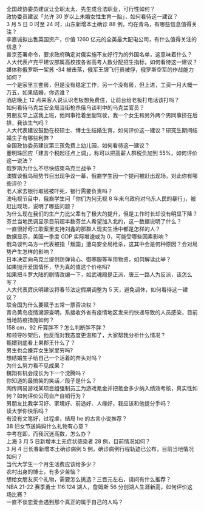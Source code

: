 全国政协委员建议让全职太太、先生成合法职业，可行性如何？  
政协委员建议「允许 30 岁以上未婚女性生育一胎」，如何看待这一建议？  
3 月 5 日 0 时至 24 时，山东新增本土确诊 88 例，均在青岛，有哪些信息值得关注？  
李嘉诚拟出售英国资产，价值 1260 亿元的全英最大配电公司，有什么值得关注的信息？  
普京签署命令，要求政府确定对俄实施不友好行为的外国名单，这意味着什么？  
人大代表卢克平建议部属高校按各省高考人数分配招生指标，如何看待这一建议？  
媒体称俄罗斯一架苏 -34 被击落，俄军王牌飞行员被俘，俄罗斯空军的作战能力如何？  
一个是家里三套房，但是没有稳定工作，另一个没有房，但上进，工资一月大概一万五，如果结婚，你选谁？  
酒店晚上 12 点来客人说认识老板想免费住，让前台给老板打电话该打吗？  
如何看待乌克兰安全局当街枪杀俄乌谈判中的乌克兰官员？  
男朋友早上送我上班，他同事抢着坐副驾驶，我一个女生和另外两个男同事挤在后排，我该生气吗？  
人大代表建议鼓励在校硕士、博士生结婚生育，如何评价这一建议？研究生期间结婚生子有哪些利弊？  
全国政协委员建议第三孩免费上幼儿园，如何看待这一建议？  
董明珠回应「建言个税起征点上调」，称可以把高薪人群税负加到 55%，如何评价这一说法？  
俄罗斯为什么不尽快结束乌克兰战争？  
澳媒谈俄乌局势节目出现争议一幕，俄裔学生因一个提问被赶出现场，对此你有哪些评价？  
老人家去银行取钱被吓死，银行需要负责吗？  
澳电视节目中，俄裔学生问「你们为何无视 8 年来乌政府对乌东人民的暴行」，被赶出现场，说明了哪些问题？  
为什么现在我们的生产力比父辈有了极大的提升，但是工作时长却没有明显下降？  
芬兰当地民调显示目前超半数芬兰人希望加入北约，这一数据说明了什么？  
一直很好奇江歌案里支持刘鑫的那群人现实生活中都是怎样的人？  
数据显示，美国一季度 GDP 实际增速或为 0，可能受哪些因素影响？  
俄乌谈判乌方一代表被指「叛国」遭乌安全局枪杀，这其中会是何种原因？会对局势产生怎样的影响？  
日本决定向乌克兰提供防弹背心、御寒服等军用物资，如何解读此举？  
如果抛开爱国情怀，华为真的值这个价格吗?  
如果把斗罗大陆的剧情改编一下，如武魂殿是正派，唐三一路人为反派，该怎么写？  
人大代表庹庆明建议将春节法定假期调整为 5 天，避免调休，如何看待这一建议？  
联合国为什么要赋予五常一票否决权？  
青岛黄岛疫情溯源查明，系接收外省有疫情地区发来的快递导致的人员感染，目前当地防疫措施如何？  
158 cm，92 斤算胖不？怎么判断胖不胖？  
和领导吵架后，他反而对我态度更温和了，大家帮我分析什么情况？  
甄嬛到底看上果郡王什么了？  
男生也会嫌弃女生家里穷吗?  
想结婚生子给自己一个活着的奔头对吗？  
为什么努力看不见成果？  
魏翔有机会成长为下一个沈腾吗？  
你知道的最搞笑的笑话／段子是什么？  
网传网易游戏某项目组强制员工为游戏氪金并把氪金多少纳入绩效考核，真实性如何？如何评价公司自产自销行为？  
男朋友比我学习好、家境好、前途好、人缘好，我应该和他提分手吗？  
读大学你快乐吗？  
有没有文笔好，过程虐，结局 he 的古言小说推荐？  
38 妇女节送妈妈什么礼物有心意？  
中考在即，而我沉迷高数，怎么办？  
上海 3 月 5 日新增本土无症状感染者 28 例，目前情况如何？  
3 月 4 日长春新增本土确诊病例 5 例，确诊病例行程轨迹已公布，目前当地情况如何？  
当代大学生一个月生活费应该给多少？  
农村出身的博士，有多少苦恼？  
想给女朋友买个礼物，需要怎么挑选？三百元左右，请问有什么推荐？  
NBA 21-22 赛季勇士 116:124 湖人，詹姆斯 56 分创湖人生涯新高，如何评价这场比赛？  
一直不谈恋爱会遇到那个真正的属于自己的人吗？  

